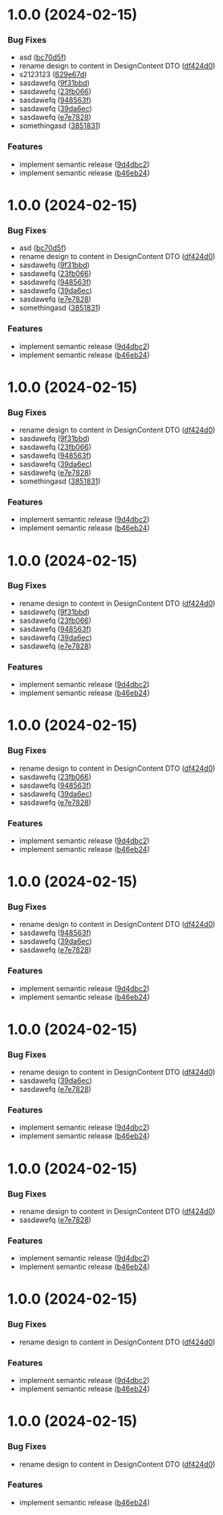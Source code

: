 # 1.0.0 (2024-02-15)


### Bug Fixes

* asd ([bc70d5f](https://github.com/moovit-sp-gmbh/hcloud-sdk-js/commit/bc70d5f4a85f58870e326691d55271146030dd39))
* rename design to content in DesignContent DTO ([df424d0](https://github.com/moovit-sp-gmbh/hcloud-sdk-js/commit/df424d01f327d7d7aef941684c63013d96c92901))
* s2123123 ([629e67d](https://github.com/moovit-sp-gmbh/hcloud-sdk-js/commit/629e67dd354789e1a61e23a1514efbe2c7474ce9))
* sasdawefq ([9f31bbd](https://github.com/moovit-sp-gmbh/hcloud-sdk-js/commit/9f31bbd0250b9d6e3b12170cab00ca0fdf314af2))
* sasdawefq ([23fb066](https://github.com/moovit-sp-gmbh/hcloud-sdk-js/commit/23fb066b5e4b94dca29c69d000bbfd54661cf642))
* sasdawefq ([948563f](https://github.com/moovit-sp-gmbh/hcloud-sdk-js/commit/948563fae55598330c46a55ae274cc4afb75f959))
* sasdawefq ([39da6ec](https://github.com/moovit-sp-gmbh/hcloud-sdk-js/commit/39da6eceb4b9a5d332d6a45d0b86207c61e2459d))
* sasdawefq ([e7e7828](https://github.com/moovit-sp-gmbh/hcloud-sdk-js/commit/e7e7828b46f387f0bff4261ce22d6c2744c3f26e))
* somethingasd ([3851831](https://github.com/moovit-sp-gmbh/hcloud-sdk-js/commit/38518319c267f463c63df69728ec4fa412920db7))


### Features

* implement semantic release ([9d4dbc2](https://github.com/moovit-sp-gmbh/hcloud-sdk-js/commit/9d4dbc2b19ad0afda59240e24e77581df886c769))
* implement semantic release ([b46eb24](https://github.com/moovit-sp-gmbh/hcloud-sdk-js/commit/b46eb24828ede2b27813188b433cb72aa0deb40c))

# 1.0.0 (2024-02-15)


### Bug Fixes

* asd ([bc70d5f](https://github.com/moovit-sp-gmbh/hcloud-sdk-js/commit/bc70d5f4a85f58870e326691d55271146030dd39))
* rename design to content in DesignContent DTO ([df424d0](https://github.com/moovit-sp-gmbh/hcloud-sdk-js/commit/df424d01f327d7d7aef941684c63013d96c92901))
* sasdawefq ([9f31bbd](https://github.com/moovit-sp-gmbh/hcloud-sdk-js/commit/9f31bbd0250b9d6e3b12170cab00ca0fdf314af2))
* sasdawefq ([23fb066](https://github.com/moovit-sp-gmbh/hcloud-sdk-js/commit/23fb066b5e4b94dca29c69d000bbfd54661cf642))
* sasdawefq ([948563f](https://github.com/moovit-sp-gmbh/hcloud-sdk-js/commit/948563fae55598330c46a55ae274cc4afb75f959))
* sasdawefq ([39da6ec](https://github.com/moovit-sp-gmbh/hcloud-sdk-js/commit/39da6eceb4b9a5d332d6a45d0b86207c61e2459d))
* sasdawefq ([e7e7828](https://github.com/moovit-sp-gmbh/hcloud-sdk-js/commit/e7e7828b46f387f0bff4261ce22d6c2744c3f26e))
* somethingasd ([3851831](https://github.com/moovit-sp-gmbh/hcloud-sdk-js/commit/38518319c267f463c63df69728ec4fa412920db7))


### Features

* implement semantic release ([9d4dbc2](https://github.com/moovit-sp-gmbh/hcloud-sdk-js/commit/9d4dbc2b19ad0afda59240e24e77581df886c769))
* implement semantic release ([b46eb24](https://github.com/moovit-sp-gmbh/hcloud-sdk-js/commit/b46eb24828ede2b27813188b433cb72aa0deb40c))

# 1.0.0 (2024-02-15)


### Bug Fixes

* rename design to content in DesignContent DTO ([df424d0](https://github.com/moovit-sp-gmbh/hcloud-sdk-js/commit/df424d01f327d7d7aef941684c63013d96c92901))
* sasdawefq ([9f31bbd](https://github.com/moovit-sp-gmbh/hcloud-sdk-js/commit/9f31bbd0250b9d6e3b12170cab00ca0fdf314af2))
* sasdawefq ([23fb066](https://github.com/moovit-sp-gmbh/hcloud-sdk-js/commit/23fb066b5e4b94dca29c69d000bbfd54661cf642))
* sasdawefq ([948563f](https://github.com/moovit-sp-gmbh/hcloud-sdk-js/commit/948563fae55598330c46a55ae274cc4afb75f959))
* sasdawefq ([39da6ec](https://github.com/moovit-sp-gmbh/hcloud-sdk-js/commit/39da6eceb4b9a5d332d6a45d0b86207c61e2459d))
* sasdawefq ([e7e7828](https://github.com/moovit-sp-gmbh/hcloud-sdk-js/commit/e7e7828b46f387f0bff4261ce22d6c2744c3f26e))
* somethingasd ([3851831](https://github.com/moovit-sp-gmbh/hcloud-sdk-js/commit/38518319c267f463c63df69728ec4fa412920db7))


### Features

* implement semantic release ([9d4dbc2](https://github.com/moovit-sp-gmbh/hcloud-sdk-js/commit/9d4dbc2b19ad0afda59240e24e77581df886c769))
* implement semantic release ([b46eb24](https://github.com/moovit-sp-gmbh/hcloud-sdk-js/commit/b46eb24828ede2b27813188b433cb72aa0deb40c))

# 1.0.0 (2024-02-15)


### Bug Fixes

* rename design to content in DesignContent DTO ([df424d0](https://github.com/moovit-sp-gmbh/hcloud-sdk-js/commit/df424d01f327d7d7aef941684c63013d96c92901))
* sasdawefq ([9f31bbd](https://github.com/moovit-sp-gmbh/hcloud-sdk-js/commit/9f31bbd0250b9d6e3b12170cab00ca0fdf314af2))
* sasdawefq ([23fb066](https://github.com/moovit-sp-gmbh/hcloud-sdk-js/commit/23fb066b5e4b94dca29c69d000bbfd54661cf642))
* sasdawefq ([948563f](https://github.com/moovit-sp-gmbh/hcloud-sdk-js/commit/948563fae55598330c46a55ae274cc4afb75f959))
* sasdawefq ([39da6ec](https://github.com/moovit-sp-gmbh/hcloud-sdk-js/commit/39da6eceb4b9a5d332d6a45d0b86207c61e2459d))
* sasdawefq ([e7e7828](https://github.com/moovit-sp-gmbh/hcloud-sdk-js/commit/e7e7828b46f387f0bff4261ce22d6c2744c3f26e))


### Features

* implement semantic release ([9d4dbc2](https://github.com/moovit-sp-gmbh/hcloud-sdk-js/commit/9d4dbc2b19ad0afda59240e24e77581df886c769))
* implement semantic release ([b46eb24](https://github.com/moovit-sp-gmbh/hcloud-sdk-js/commit/b46eb24828ede2b27813188b433cb72aa0deb40c))

# 1.0.0 (2024-02-15)


### Bug Fixes

* rename design to content in DesignContent DTO ([df424d0](https://github.com/moovit-sp-gmbh/hcloud-sdk-js/commit/df424d01f327d7d7aef941684c63013d96c92901))
* sasdawefq ([23fb066](https://github.com/moovit-sp-gmbh/hcloud-sdk-js/commit/23fb066b5e4b94dca29c69d000bbfd54661cf642))
* sasdawefq ([948563f](https://github.com/moovit-sp-gmbh/hcloud-sdk-js/commit/948563fae55598330c46a55ae274cc4afb75f959))
* sasdawefq ([39da6ec](https://github.com/moovit-sp-gmbh/hcloud-sdk-js/commit/39da6eceb4b9a5d332d6a45d0b86207c61e2459d))
* sasdawefq ([e7e7828](https://github.com/moovit-sp-gmbh/hcloud-sdk-js/commit/e7e7828b46f387f0bff4261ce22d6c2744c3f26e))


### Features

* implement semantic release ([9d4dbc2](https://github.com/moovit-sp-gmbh/hcloud-sdk-js/commit/9d4dbc2b19ad0afda59240e24e77581df886c769))
* implement semantic release ([b46eb24](https://github.com/moovit-sp-gmbh/hcloud-sdk-js/commit/b46eb24828ede2b27813188b433cb72aa0deb40c))

# 1.0.0 (2024-02-15)


### Bug Fixes

* rename design to content in DesignContent DTO ([df424d0](https://github.com/moovit-sp-gmbh/hcloud-sdk-js/commit/df424d01f327d7d7aef941684c63013d96c92901))
* sasdawefq ([948563f](https://github.com/moovit-sp-gmbh/hcloud-sdk-js/commit/948563fae55598330c46a55ae274cc4afb75f959))
* sasdawefq ([39da6ec](https://github.com/moovit-sp-gmbh/hcloud-sdk-js/commit/39da6eceb4b9a5d332d6a45d0b86207c61e2459d))
* sasdawefq ([e7e7828](https://github.com/moovit-sp-gmbh/hcloud-sdk-js/commit/e7e7828b46f387f0bff4261ce22d6c2744c3f26e))


### Features

* implement semantic release ([9d4dbc2](https://github.com/moovit-sp-gmbh/hcloud-sdk-js/commit/9d4dbc2b19ad0afda59240e24e77581df886c769))
* implement semantic release ([b46eb24](https://github.com/moovit-sp-gmbh/hcloud-sdk-js/commit/b46eb24828ede2b27813188b433cb72aa0deb40c))

# 1.0.0 (2024-02-15)


### Bug Fixes

* rename design to content in DesignContent DTO ([df424d0](https://github.com/moovit-sp-gmbh/hcloud-sdk-js/commit/df424d01f327d7d7aef941684c63013d96c92901))
* sasdawefq ([39da6ec](https://github.com/moovit-sp-gmbh/hcloud-sdk-js/commit/39da6eceb4b9a5d332d6a45d0b86207c61e2459d))
* sasdawefq ([e7e7828](https://github.com/moovit-sp-gmbh/hcloud-sdk-js/commit/e7e7828b46f387f0bff4261ce22d6c2744c3f26e))


### Features

* implement semantic release ([9d4dbc2](https://github.com/moovit-sp-gmbh/hcloud-sdk-js/commit/9d4dbc2b19ad0afda59240e24e77581df886c769))
* implement semantic release ([b46eb24](https://github.com/moovit-sp-gmbh/hcloud-sdk-js/commit/b46eb24828ede2b27813188b433cb72aa0deb40c))

# 1.0.0 (2024-02-15)


### Bug Fixes

* rename design to content in DesignContent DTO ([df424d0](https://github.com/moovit-sp-gmbh/hcloud-sdk-js/commit/df424d01f327d7d7aef941684c63013d96c92901))
* sasdawefq ([e7e7828](https://github.com/moovit-sp-gmbh/hcloud-sdk-js/commit/e7e7828b46f387f0bff4261ce22d6c2744c3f26e))


### Features

* implement semantic release ([9d4dbc2](https://github.com/moovit-sp-gmbh/hcloud-sdk-js/commit/9d4dbc2b19ad0afda59240e24e77581df886c769))
* implement semantic release ([b46eb24](https://github.com/moovit-sp-gmbh/hcloud-sdk-js/commit/b46eb24828ede2b27813188b433cb72aa0deb40c))

# 1.0.0 (2024-02-15)


### Bug Fixes

* rename design to content in DesignContent DTO ([df424d0](https://github.com/moovit-sp-gmbh/hcloud-sdk-js/commit/df424d01f327d7d7aef941684c63013d96c92901))


### Features

* implement semantic release ([9d4dbc2](https://github.com/moovit-sp-gmbh/hcloud-sdk-js/commit/9d4dbc2b19ad0afda59240e24e77581df886c769))
* implement semantic release ([b46eb24](https://github.com/moovit-sp-gmbh/hcloud-sdk-js/commit/b46eb24828ede2b27813188b433cb72aa0deb40c))

# 1.0.0 (2024-02-15)


### Bug Fixes

* rename design to content in DesignContent DTO ([df424d0](https://github.com/moovit-sp-gmbh/hcloud-sdk-js/commit/df424d01f327d7d7aef941684c63013d96c92901))


### Features

* implement semantic release ([b46eb24](https://github.com/moovit-sp-gmbh/hcloud-sdk-js/commit/b46eb24828ede2b27813188b433cb72aa0deb40c))
